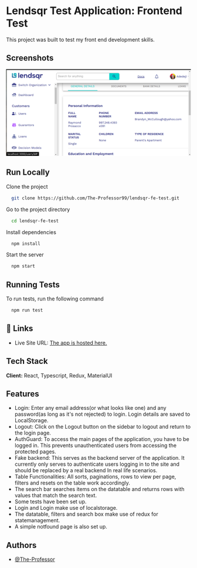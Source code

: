# Lendsqr Test Application: Frontend Test

This project was built to test my front end development skills.

## Screenshots

![App Screenshot](./src/assets/screenshot.png)

## Run Locally

Clone the project

```bash
  git clone https://github.com/The-Professor99/lendsqr-fe-test.git
```

Go to the project directory

```bash
  cd lendsqr-fe-test
```

Install dependencies

```bash
  npm install
```

Start the server

```bash
  npm start
```

## Running Tests

To run tests, run the following command

```bash
  npm run test
```

## 🔗 Links

- Live Site URL: [The app is hosted here.](https://ihechi-festus-lendsqr-fe-test.netlify.app/)

## Tech Stack

**Client:** React, Typescript, Redux, MaterialUI

## Features

- Login: Enter any email address(or what looks like one) and any password(as long as it's not rejected) to login. Login details are saved to LocalStorage.
- Logout: Click on the Logout button on the sidebar to logout and return to the login page.
- AuthGuard: To access the main pages of the application, you have to be logged in. This prevents unauthenticated users from accessing the protected pages.
- Fake backend: This serves as the backend server of the application. It currently only serves to authenticate users logging in to the site and should be replaced by a real backend In real life scenarios.
- Table Functionalities: All sorts, paginations, rows to view per page, filters and resets on the table work accordingly.
- The search bar searches items on the datatable and returns rows with values that match the search text.
- Some tests have been set up.
- Login and Login make use of localstorage.
- The datatable, filters and search box make use of redux for statemanagement.
- A simple notfound page is also set up.

## Authors

- [@The-Professor](https://ihechifestus9.web.app/)
